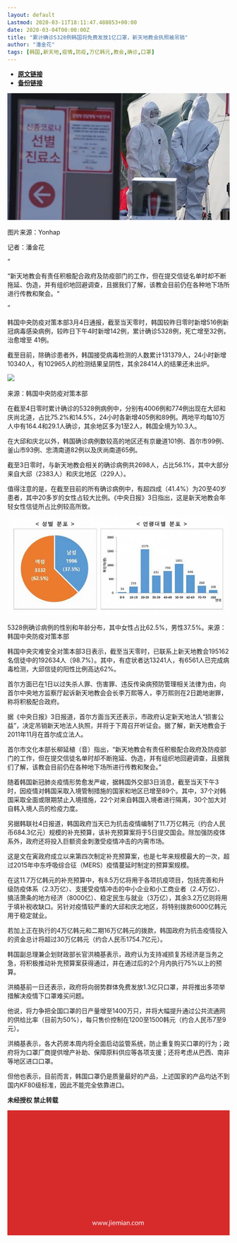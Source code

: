 ```yaml
---
layout: default
Lastmod: 2020-03-11T18:11:47.480853+00:00
date: 2020-03-04T00:00:00Z
title: "累计确诊5328例韩国将免费发放1亿口罩，新天地教会执照被吊销"
author: "潘金花"
tags: [韩国,新天地,疫情,防疫,万亿韩元,教会,确诊,口罩]
---
```


* [**原文链接**](https://mp.weixin.qq.com/s/eR04BT_Pc-DH5qS7geyZtQ)
* [**备份链接**](http://archive.today/kWTjC)


![](/images/post/5e7c84164f4a9c2f62bcd4efefbf7505.jpg)

图片来源：Yonhap

记者：潘金花

“

  

“新天地教会有责任积极配合政府及防疫部门的工作，但在提交信徒名单时却不断拖延、伪造，并有组织地回避调查，且据我们了解，该教会目前仍在各种地下场所进行传教和聚会。“

  

”

韩国中央防疫对策本部3月4日通报，截至当天零时，韩国较昨日零时新增516例新冠病毒感染病例，较昨日下午4时新增142例，累计确诊5328例，死亡增至32例，治愈增至 41例。  

截至目前，除确诊患者外，韩国接受病毒检测的人数累计131379人，24小时新增10340人，有102965人的检测结果呈阴性，其余28414人的结果还未出炉。

![](/images/post/17fcd8c7bade3195ef0e1f721704e2fd.jpg)

来源：韩国中央防疫对策本部

在截至4日零时累计确诊的5328例病例中，分别有4006例和774例出现在大邱和庆尚北道，占比75.2%和14.5%，24小时各新增405例和89例。两地平均每10万人中有164.4和29.1人确诊，其余地区多为1至2人，韩国全境为10.3人。

在大邱和庆北以外，韩国确诊病例数较高的地区还有京畿道101例、首尔市99例、釜山市93例、忠清南道82例以及庆尚南道65例。

截至3日零时，与新天地教会相关的确诊病例共2698人，占比56.1%，其中大部分来自大邱（2383人）和庆北地区（229人）。

值得注意的是，在截至目前的所有确诊病例中，有超四成（41.4%）为20至40岁患者，其中20多岁的女性占较大比例。《中央日报》3日指出，这是新天地教会年轻女性信徒所占比例较高所致。

![](/images/post/d85c29fbbfef4f6333e1af3d43ee60c4.jpg)

5328例确诊病例的性别和年龄分布，其中女性占比62.5%，男性37.5%。来源：韩国中央防疫对策本部

韩国中央灾难安全对策本部3日表示，截至当天零时，已联系上新天地教会195162名信徒中的192634人（98.7%）。其中，有症状者达13241人，有6561人已完成病毒检测，大邱信徒的阳性比例高达62%。

首尔方面已在1日以过失杀人罪、伤害罪、违反传染病预防管理相关法律为由，向首尔中央地方监察厅起诉新天地教会会长李万熙等人，李万熙则在2日跪地谢罪，称将积极配合政府。

据《中央日报》3日报道，首尔方面当天还表示，市政府认定新天地法人“损害公益”，决定吊销新天地法人执照，并将于下周召开听证会。据了解，新天地教会于2011年11月在首尔成立法人。

首尔市文化本部长柳延植（音）指出，“新天地教会有责任积极配合政府及防疫部门的工作，但在提交信徒名单时却不断拖延、伪造，并有组织地回避调查，且据我们了解，该教会目前仍在各种地下场所进行传教和聚会。”

随着韩国新冠肺炎疫情形势愈发严峻，据韩国外交部3日消息，截至当天下午3时，因疫情对韩国采取入境管制措施的国家和地区已增至89个。其中，37个对韩国采取全面或限期禁止入境措施，22个对来自韩国入境者进行隔离，30个加大对自韩入境人员的检疫力度。

另据韩联社4日报道，韩国政府当天已为抗击疫情编制了11.7万亿韩元（约合人民币684.3亿元）规模的补充预算，该补充预算案将于5日提交国会。除加强防疫体系外，政府还将投入巨额资金刺激受疫情冲击的内需市场。

这是文在寅政府成立以来第四次制定补充预算案，也是七年来规模最大的一次，超过2015年中东呼吸综合征（MERS）疫情蔓延时制定的预算案规模。

在这11.7万亿韩元的补充预算中，有8.5万亿将用于各项抗疫项目，包括完善和升级防疫体系（2.3万亿）、支援受疫情冲击的中小企业和小工商业者（2.4万亿）、搞活萧条的地方经济（8000亿）、稳定民生与就业（3万亿），其余3.2万亿则将用于填补税收缺口。另针对疫情较严重的大邱和庆北地区，将特别拨款6000亿韩元用于稳定就业。

若加上正在执行的4万亿韩元和二期16万亿韩元的拨款，韩国政府为抗击疫情投入的资金总计将超过30万亿韩元（约合人民币1754.7亿元）。

韩国副总理兼企划财政部长官洪楠基表示，政府认为支持减损复苏经济是当务之急，将积极推动补充预算案获得通过，并在通过后的2个月内执行75%以上的预算。

洪楠基前一日还表示，政府将向弱势群体免费发放1.3亿只口罩，并将推出多项举措解决疫情下口罩难买问题。

他说，将力争把全国口罩的日产量增至1400万只，并将大幅提升通过公共流通网的供给比率（目前为50%），每只售价控制在1200至1500韩元（约合人民币7至9元）。

洪楠基表示，各大药房本周内将全面启动监管系统，防止重复购买口罩的行为；政府将为口罩厂商提供增产补助、保障原料供应等各项支援；还将考虑从巴西、南非等地区进口口罩。

但他也表示，目前而言，韩国口罩仍是质量最好的产品，上述国家的产品均达不到国内KF80级标准，因此不能完全依靠进口。

  

**未经授权 禁止转载**

  

  

![](/images/post/3ef9527fd7edfb43b0c70486c7a956af.jpg)

